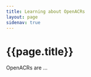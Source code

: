 ```yaml
---
title: Learning about OpenACRs
layout: page
sidenav: true
---
```


# **{{page.title}}**

OpenACRs are ...
